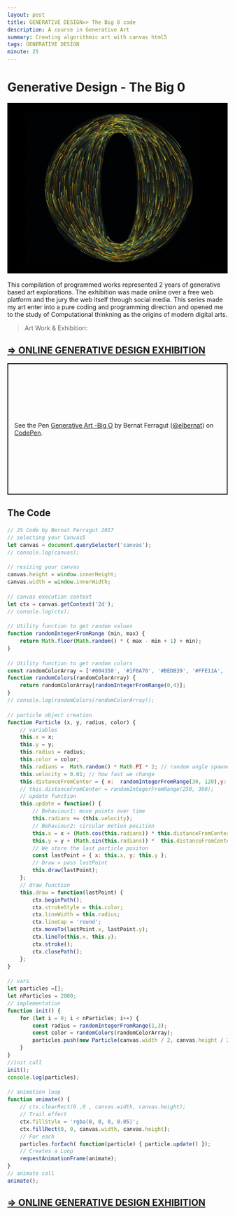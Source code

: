 ```yaml
---
layout: post
title: GENERATIVE DESIGN=> The Big 0 code
description: A course in Generative Art
summary: Creating algorithmic art with canvas html5
tags: GENERATIVE DESIGN
minute: 25
---
```

# Generative Design - The Big 0
![generative art course](/assets/images/code/GA2/GA2-1.png)

This compilation of programmed works represented 2 years of generative based art explorations. The exhibition was made online over a free web platform and the jury the web itself through social media. This series made my art enter into a pure coding and programming direction and opened me to the study of Computational thinkning as the origins of modern digital arts.

> Art Work & Exhibition:
## [=> ONLINE GENERATIVE DESIGN EXHIBITION](https://bernat-generative-art.surge.sh/)

<p class="codepen" data-height="300" data-default-tab="html,result" data-slug-hash="pdvmWZ" data-user="elbernat" style="height: 300px; box-sizing: border-box; display: flex; align-items: center; justify-content: center; border: 2px solid; margin: 1em 0; padding: 1em;">
  <span>See the Pen <a href="https://codepen.io/elbernat/pen/pdvmWZ">
  Generative Art -Big O</a> by Bernat Ferragut (<a href="https://codepen.io/elbernat">@elbernat</a>)
  on <a href="https://codepen.io">CodePen</a>.</span>
</p>
<script async src="https://cpwebassets.codepen.io/assets/embed/ei.js"></script>

## The Code

```javascript
// JS Code by Bernat Ferragut 2017
// selecting your Canvas5
let canvas = document.querySelector('canvas');
// console.log(canvas);

// resizing your canvas
canvas.height = window.innerHeight;
canvas.width = window.innerWidth;

// canvas execution context
let ctx = canvas.getContext('2d');
// console.log(ctx);

// Utility function to get random values
function randomIntegerFromRange (min, max) {
    return Math.floor(Math.random() * ( max - min + 1) + min);
}

// Utility function to get random colors
const randomColorArray = ['#004358', '#1F8A70', '#BEDB39', '#FFE11A', '#FD7400']; // From Kuler
function randomColors(randomColorArray) {
    return randomColorArray[randomIntegerFromRange(0,4)];
}
// console.log(randomColors(randomColorArray));

// particle object creation
function Particle (x, y, radius, color) {
    // variables
    this.x = x;
    this.y = y;
    this.radius = radius;
    this.color = color;
    this.radians =  Math.random() * Math.PI * 2; // random angle spawner (0-360)
    this.velocity = 0.01; // how fast we change
    this.distanceFromCenter = { x:  randomIntegerFromRange(30, 120),y:  randomIntegerFromRange(90, 120)}; // Coolest option 
    // this.distanceFromCenter = randomIntegerFromRange(250, 300);
    // update function
    this.update = function() {
        // Behaviour1: move points over time
        this.radians += (this.velocity);
        // Behaviour2: circular motion position
        this.x = x + (Math.cos(this.radians)) * this.distanceFromCenter.x * 3;
        this.y = y + (Math.sin(this.radians)) *  this.distanceFromCenter.y * 3;
        // We store the last particle positon
        const lastPoint = { x: this.x, y: this.y };
        // Draw > pass lastPoint
        this.draw(lastPoint);
    };
    // draw function
    this.draw = function(lastPoint) {
        ctx.beginPath();
        ctx.strokeStyle = this.color;
        ctx.lineWidth = this.radius;
        ctx.lineCap = 'round';
        ctx.moveTo(lastPoint.x, lastPoint.y);
        ctx.lineTo(this.x, this.y);
        ctx.stroke();
        ctx.closePath();
    };
}

// vars
let particles =[];
let nParticles = 2000;
// implementation
function init() {
    for (let i = 0; i < nParticles; i++) {
        const radius = randomIntegerFromRange(1,3);
        const color = randomColors(randomColorArray);
        particles.push(new Particle(canvas.width / 2, canvas.height / 2, radius, color));
    }
}
//init call
init();
console.log(particles);

// animation loop
function animate() {
    // ctx.clearRect(0 ,0 , canvas.width, canvas.height);
    // Trail effect
    ctx.fillStyle = 'rgba(0, 0, 0, 0.05)';
    ctx.fillRect(0, 0, canvas.width, canvas.height);
    // For each
    particles.forEach( function(particle) { particle.update() });
    // Creates a Loop
    requestAnimationFrame(animate);
}
// animate call
animate();

```
## [=> ONLINE GENERATIVE DESIGN EXHIBITION](https://bernat-generative-art.surge.sh/)